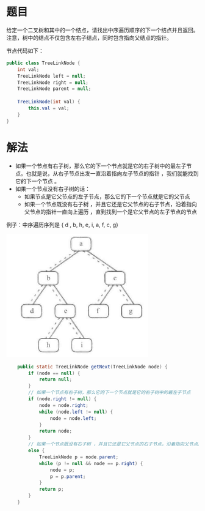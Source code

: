 # 题目

给定一个二叉树和其中的一个结点，请找出中序遍历顺序的下一个结点并且返回。注意，树中的结点不仅包含左右子结点，同时包含指向父结点的指针。

节点代码如下：

```java
public class TreeLinkNode {
    int val;
    TreeLinkNode left = null;
    TreeLinkNode right = null;
    TreeLinkNode parent = null;

    TreeLinkNode(int val) {
        this.val = val;
    }
}
```

# 解法

-   如果一个节点有右子树，那么它的下一个节点就是它的右子树中的最左子节点。也就是说，从右子节点出发一直沿着指向左子节点的指针 ，我们就能找到它的下一个节点 。
-   如果一个节点没有右子树的话：
    -   如果节点是它父节点的左子节点，那么它的下一个节点就是它的父节点
    -   如果一个节点既没有右子树 ，并且它还是它父节点的右子节点，沿着指向父节点的指针一直向上遍历 ，直到找到一个是它父节点的左子节点的节点

例子：中序遍历序列是 { d , b, h, e, i, a, f, c, g} 

![image-20220226134731528](8.二叉树的下一个节点.assets/image-20220226134731528.png)

```java
    public static TreeLinkNode getNext(TreeLinkNode node) {
        if (node == null) {
            return null;
        }
        // 如果一个节点有右子树，那么它的下一个节点就是它的右子树中的最左子节点
        if (node.right != null) {
            node = node.right;
            while (node.left != null) {
                node = node.left;
            }
            return node;
        }
        // 如果一个节点既没有右子树 ，并且它还是它父节点的右子节点，沿着指向父节点的指针一直向上遍历 ，直到找到一个是它父节点的左子节点的节点
        else {
            TreeLinkNode p = node.parent;
            while (p != null && node == p.right) {
                node = p;
                p = p.parent;
            }
            return p;
        }
    }
```

